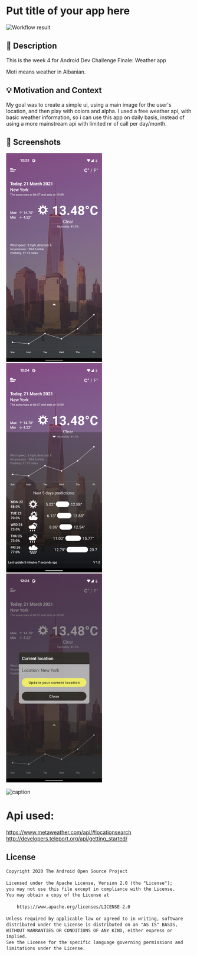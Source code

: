 # Put title of your app here

![Workflow result](https://github.com/eltonkola/moti/workflows/Check/badge.svg)

## :scroll: Description
This is the week 4 for Android Dev Challenge Finale: Weather app

Moti means weather in Albanian.


## :bulb: Motivation and Context
My goal was to create a simple ui, using a main image for the user's location, and then play with colors and alpha.
I used a free weather api, with basic weather information, so i can use this app on daily basis, instead of using a more mainstream api with limited nr of call per day/month.


## :camera_flash: Screenshots
<img src="/results/screenshot_1.png" width="260">&emsp;<img src="/results/screenshot_2.png" width="260">&emsp;<img src="/results/screenshot_3.png" width="260">

![caption](/results/video.gif)

# Api used:

https://www.metaweather.com/api/#locationsearch
http://developers.teleport.org/api/getting_started/

## License
```
Copyright 2020 The Android Open Source Project

Licensed under the Apache License, Version 2.0 (the "License");
you may not use this file except in compliance with the License.
You may obtain a copy of the License at

    https://www.apache.org/licenses/LICENSE-2.0

Unless required by applicable law or agreed to in writing, software
distributed under the License is distributed on an "AS IS" BASIS,
WITHOUT WARRANTIES OR CONDITIONS OF ANY KIND, either express or implied.
See the License for the specific language governing permissions and
limitations under the License.
```